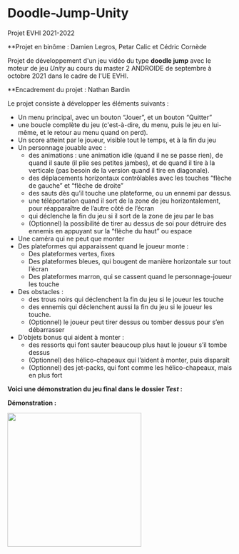 # Doodle-Jump-Unity

Projet EVHI 2021-2022

**Projet en binôme : Damien Legros, Petar Calic et Cédric Cornède

Projet de développement d'un jeu vidéo du type **doodle jump** avec le moteur de jeu *Unity* au cours du master 2 ANDROIDE de septembre à octobre 2021 dans le cadre de l'UE EVHI.

**Encadrement du projet : Nathan Bardin

Le projet consiste à développer les éléments suivants :

- Un menu principal, avec un bouton “Jouer”, et un bouton “Quitter”
- une boucle complète du jeu (c'est-à-dire, du menu, puis le jeu en lui-même, et le
retour au menu quand on perd).
- Un score atteint par le joueur, visible tout le temps, et à la fin du jeu
- Un personnage jouable avec :
   - des animations : une animation idle (quand il ne se passe rien), de quand il saute (il plie ses petites jambes), et de quand il tire à la verticale (pas besoin de la version quand il tire en diagonale).
   - des déplacements horizontaux contrôlables avec les touches “flèche de gauche” et “flèche de droite”
   - des sauts dès qu’il touche une plateforme, ou un ennemi par dessus.
   - une téléportation quand il sort de la zone de jeu horizontalement, pour réapparaître de l’autre côté de l’écran
   - qui déclenche la fin du jeu si il sort de la zone de jeu par le bas
   - (Optionnel) la possibilité de tirer au dessus de soi pour détruire des ennemis en appuyant sur la “flèche du haut” ou espace
- Une caméra qui ne peut que monter
- Des plateformes qui apparaissent quand le joueur monte :
   - Des plateformes vertes, fixes
   - Des plateformes bleues, qui bougent de manière horizontale sur tout l’écran
   - Des plateformes marron, qui se cassent quand le personnage-joueur les touche
- Des obstacles :
   - des trous noirs qui déclenchent la fin du jeu si le joueur les touche
   - des ennemis qui déclenchent aussi la fin du jeu si le joueur les touche.
   - (Optionnel) le joueur peut tirer dessus ou tomber dessus pour s’en débarrasser
- D’objets bonus qui aident à monter :
   - des ressorts qui font sauter beaucoup plus haut le joueur s’il tombe dessus
   - (Optionnel) des hélico-chapeaux qui l’aident à monter, puis disparaît
   - (Optionnel) des jet-packs, qui font comme les hélico-chapeaux, mais en plus fort

**Voici une démonstration du jeu final dans le dossier _Test_ :**

**Démonstration :**

<img src="https://github.com/DamienLegros/doodle-jump/blob/main/Demo.gif?raw=true" width="300" />
